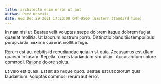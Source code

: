 ```yaml
---
title: architecto enim error ut aut
author: Pete Denesik
date: Wed Dec 29 2021 17:23:00 GMT-0500 (Eastern Standard Time)
---
```

In nam nisi ut. Beatae velit voluptas saepe dolorem itaque dolorem fugiat quaerat mollitia. Ut laborum nostrum porro. Distinctio blanditiis temporibus perspiciatis maxime quaerat mollitia fuga.

 Rerum est aut debitis id repudiandae quia in sit quia. Accusamus est ullam quaerat in ipsam. Repellat omnis laudantium sint ullam. Accusantium dolore commodi. Ratione dolore soluta.

 Et vero est quasi. Est sit ab neque quod. Beatae est ut dolorum quis laudantium. Voluptas commodi rerum aut error.